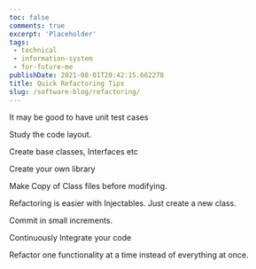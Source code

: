 ```yaml
---
toc: false
comments: true
excerpt: 'Placeholder' 
tags:
 - technical
 - information-system
 - for-future-me
publishDate: 2021-08-01T20:42:15.662278
title: Quick Refactoring Tips
slug: /software-blog/refactoring/
---
```


It may be good to have unit test cases

Study the code layout.

Create base classes, Interfaces etc

Create your own library

Make Copy of Class files before modifying.

Refactoring is easier with Injectables. Just create a new class.

Commit in small increments.

Continuously Integrate your code

Refactor one functionality at a time instead of everything at once.